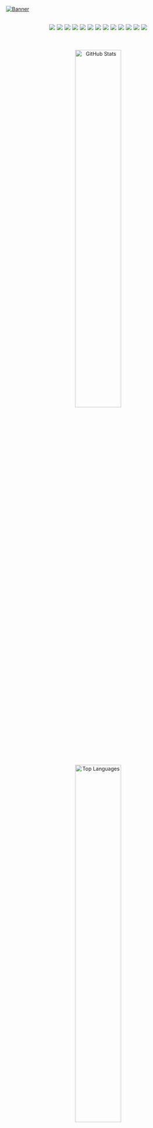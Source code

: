 [<img src="https://imgur.com/Yf58sIy.png" alt="Banner"/>](https://lakshb.dev)

<h2 align="center">


<img src ="https://img.shields.io/badge/Next.js-000000.svg?style=for-the-badge&logo=nextdotjs&logoColor=white">
<img src ="https://img.shields.io/badge/Astro-BC52EE.svg?style=for-the-badge&logo=Astro&logoColor=white">
<img src ="https://img.shields.io/badge/React-61DAFB.svg?style=for-the-badge&logo=React&logoColor=black">
<img src ="https://img.shields.io/badge/Tailwind%20CSS-06B6D4.svg?style=for-the-badge&logo=Tailwind-CSS&logoColor=white">
<img src ="https://img.shields.io/badge/html5-%23E34F26.svg?style=for-the-badge&logo=html5&logoColor=white">
<img src ="https://img.shields.io/badge/CSS3-1572B6.svg?style=for-the-badge&logo=CSS3&logoColor=white">
<img src ="https://img.shields.io/badge/JavaScript-F7DF1E.svg?style=for-the-badge&logo=JavaScript&logoColor=black">
<img src ="https://img.shields.io/badge/TypeScript-3178C6.svg?style=for-the-badge&logo=TypeScript&logoColor=white">
<img src ="https://img.shields.io/badge/Python-3776AB.svg?style=for-the-badge&logo=Python&logoColor=white">
<img src ="https://img.shields.io/badge/java-%23ED8B00.svg?style=for-the-badge&logo=openjdk&logoColor=white">
<img src ="https://img.shields.io/badge/Figma-F24E1E.svg?style=for-the-badge&logo=Figma&logoColor=white">
<img src ="https://img.shields.io/badge/Unity-000000.svg?style=for-the-badge&logo=Unity&logoColor=white">
<img src ="https://img.shields.io/badge/Blender-F5792A.svg?style=for-the-badge&logo=Blender&logoColor=white">

</h2>

<br>

<p align="center">

<img src ="https://lakshay-github-readme-stats.vercel.app/api?username=lakshaybhushan&show_icons=true&hide=prs,issues&count_private=true&include_all_commits=true&rank_icon=github&bg_color=0D1116&hide_border=true&text_color=FDFFF5&title_color=65E0BD&icon_color=65E0BD" alt="GitHub Stats" height="50%" width="auto">
<img src ="https://lakshay-github-readme-stats.vercel.app/api/top-langs/?username=lakshaybhushan&size_weight=0&count_weight=1&layout=compact&bg_color=0D1116&hide_border=true&text_color=FDFFF5&title_color=65E0BD&icon_color=65E0BD" alt="Top Languages" height="50%" width="auto">
</p>
